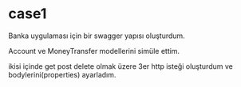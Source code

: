 # case1

Banka uygulaması için bir swagger yapısı oluşturdum.

Account ve MoneyTransfer modellerini simüle ettim.

ikisi içinde get post delete olmak üzere 3er http isteği oluşturdum ve bodylerini(properties) ayarladım.
